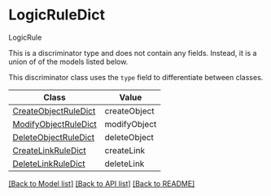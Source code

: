 # LogicRuleDict

LogicRule

This is a discriminator type and does not contain any fields. Instead, it is a union
of of the models listed below.

This discriminator class uses the `type` field to differentiate between classes.

| Class | Value
| ------------ | -------------
[CreateObjectRuleDict](CreateObjectRuleDict.md) | createObject
[ModifyObjectRuleDict](ModifyObjectRuleDict.md) | modifyObject
[DeleteObjectRuleDict](DeleteObjectRuleDict.md) | deleteObject
[CreateLinkRuleDict](CreateLinkRuleDict.md) | createLink
[DeleteLinkRuleDict](DeleteLinkRuleDict.md) | deleteLink


[[Back to Model list]](../../../README.md#models-v2-link) [[Back to API list]](../../../README.md#documentation-for-api-endpoints) [[Back to README]](../../../README.md)
